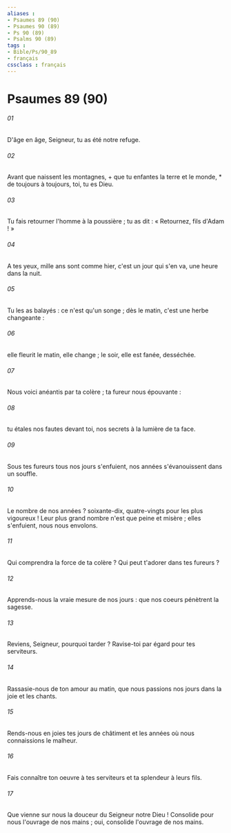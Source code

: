```yaml
---
aliases : 
- Psaumes 89 (90)
- Psaumes 90 (89)
- Ps 90 (89)
- Psalms 90 (89)
tags : 
- Bible/Ps/90_89
- français
cssclass : français
---
```


# Psaumes 89 (90)

###### 01
D'âge en âge, Seigneur, tu as été notre refuge.
###### 02
Avant que naissent les montagnes, + que tu enfantes la terre et le monde, * de toujours à toujours, toi, tu es Dieu.
###### 03
Tu fais retourner l'homme à la poussière ; tu as dit : « Retournez, fils d'Adam ! »
###### 04
A tes yeux, mille ans sont comme hier, c'est un jour qui s'en va, une heure dans la nuit.
###### 05
Tu les as balayés : ce n'est qu'un songe ; dès le matin, c'est une herbe changeante :
###### 06
elle fleurit le matin, elle change ; le soir, elle est fanée, desséchée.
###### 07
Nous voici anéantis par ta colère ; ta fureur nous épouvante :
###### 08
tu étales nos fautes devant toi, nos secrets à la lumière de ta face.
###### 09
Sous tes fureurs tous nos jours s'enfuient, nos années s'évanouissent dans un souffle.
###### 10
Le nombre de nos années ? soixante-dix, quatre-vingts pour les plus vigoureux ! Leur plus grand nombre n'est que peine et misère ; elles s'enfuient, nous nous envolons.
###### 11
Qui comprendra la force de ta colère ? Qui peut t'adorer dans tes fureurs ?
###### 12
Apprends-nous la vraie mesure de nos jours : que nos coeurs pénètrent la sagesse.
###### 13
Reviens, Seigneur, pourquoi tarder ? Ravise-toi par égard pour tes serviteurs.
###### 14
Rassasie-nous de ton amour au matin, que nous passions nos jours dans la joie et les chants.
###### 15
Rends-nous en joies tes jours de châtiment et les années où nous connaissions le malheur.
###### 16
Fais connaître ton oeuvre à tes serviteurs et ta splendeur à leurs fils.
###### 17
Que vienne sur nous la douceur du Seigneur notre Dieu ! Consolide pour nous l'ouvrage de nos mains ; oui, consolide l'ouvrage de nos mains.
